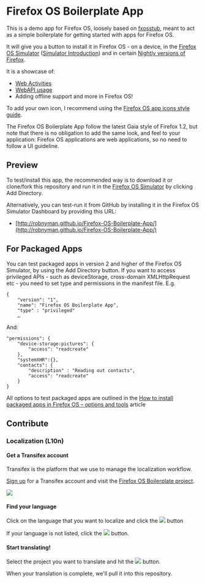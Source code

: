 # Firefox OS Boilerplate App

This is a demo app for Firefox OS, loosely based on [fxosstub](https://github.com/Jaxo/fxosstub), meant to act as a simple boilerplate for getting started with apps for Firefox OS.

It will give you a button to install it in Firefox OS - on a device, in the [Firefox OS Simulator](https://addons.mozilla.org/en-US/firefox/addon/firefox-os-simulator/) ([Simulator Introduction](https://hacks.mozilla.org/2012/12/firefox-os-simulator-1-0-is-here/)) and in certain [Nightly versions of Firefox](http://nightly.mozilla.org/).

It is a showcase of:

* [Web Activities](https://hacks.mozilla.org/2013/01/introducing-web-activities/)
* [WebAPI usage](https://hacks.mozilla.org/2013/02/using-webapis-to-make-the-web-layer-more-capable/)
* Adding offline support and more in Firefox OS!

To add your own icon, I recommend using the [Firefox OS app icons style guide](http://www.mozilla.org/en-US/styleguide/products/firefox-os/icons/).

The Firefox OS Boilerplate App follow the latest Gaia style of Firefox 1.2, but note that there is no obligation to add the same look, and feel to your application: Firefox OS applications are web applications, so no need to follow a UI guideline.

## Preview

To test/install this app, the recommended way is to download it or clone/fork this repository and run it in the [Firefox OS Simulator](https://addons.mozilla.org/en-US/firefox/addon/firefox-os-simulator/) by clicking Add Directory.

Alternatively, you can test-run it from GitHub by installing it in the Firefox OS Simulator Dashboard by providing this URL:

* [http://robnyman.github.io/Firefox-OS-Boilerplate-App/](http://robnyman.github.io/Firefox-OS-Boilerplate-App/)

## For Packaged Apps

You can test packaged apps in version 2 and higher of the Firefox OS Simulator, by using the Add Directory button. If you want to access privileged APIs - such as deviceStorage, cross-domain XMLHttpRequest etc - you need to set type and permissions in the manifest file. E.g.

    {
        "version": "1",
        "name": "Firefox OS Boilerplate App",
        "type" : "privileged"
        …

And:

    "permissions": {
        "device-storage:pictures": {
            "access": "readcreate"
        },
        "systemXHR":{},
        "contacts": {
            "description" : "Reading out contacts",
            "access": "readcreate"
        }
    }


All options to test packaged apps are outlined in the [How to install packaged apps in Firefox OS – options and tools](https://hacks.mozilla.org/2013/03/how-to-install-packaged-apps-in-firefox-os-options-and-tools/) article

## Contribute

### Localization (L10n)

#### Get a Transifex account 

Transifex is the platform that we use to manage the localization workflow.

[Sign up](https://www.transifex.com/signup/) for a Transifex account and visit the [Firefox OS Boilerplate project](https://www.transifex.com/projects/p/firefox-os-boilerplate/).

![](https://support.cdn.mozilla.net/media/uploads/gallery/images/2013-09-27-08-46-21-087973.png)

#### Find your language

Click on the language that you want to localize and click the ![](https://support.cdn.mozilla.net/media/uploads/gallery/images/2013-09-27-08-57-01-bc2228.png) button

If your language is not listed, click the ![](https://support.cdn.mozilla.net/media/uploads/gallery/images/2013-09-27-08-58-27-05ceb1.png) button.

#### Start translating! 

Select the project you want to translate and hit the ![](https://support.cdn.mozilla.net/media/uploads/gallery/images/2013-09-27-09-13-50-99ae4f.png) button. 

When your translation is complete, we'll pull it into this repository.